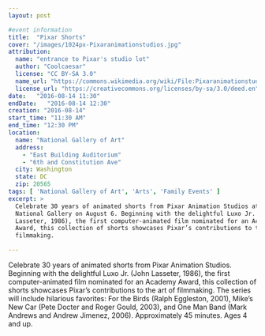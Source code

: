 ```yaml
---
layout: post

#event information
title:  "Pixar Shorts"
cover: "/images/1024px-Pixaranimationstudios.jpg"
attribution:
  name: "entrance to Pixar's studio lot"
  author: "Coolcaesar"
  license: "CC BY-SA 3.0"
  name_url: "https://commons.wikimedia.org/wiki/File:Pixaranimationstudios.jpg"
  license_url: "https://creativecommons.org/licenses/by-sa/3.0/deed.en"
date:   "2016-08-14 11:30"
endDate:   "2016-08-14 12:30"
creation: "2016-08-14"
start_time: "11:30 AM"
end_time: "12:30 PM"
location:
  name: "National Gallery of Art"
  address:
    - "East Building Auditorium"
    - "6th and Constitution Ave"
  city: Washington
  state: DC
  zip: 20565
tags: [ 'National Gallery of Art', 'Arts', 'Family Events' ]
excerpt: >
  Celebrate 30 years of animated shorts from Pixar Animation Studios at the
  National Gallery on August 6. Beginning with the delightful Luxo Jr. (John
  Lasseter, 1986), the first computer-animated film nominated for an Academy
  Award, this collection of shorts showcases Pixar’s contributions to the art of
  filmmaking.

---
```


Celebrate 30 years of animated shorts from Pixar Animation Studios.   Beginning
with the delightful Luxo Jr. (John Lasseter, 1986), the first computer-animated
film nominated for an Academy Award, this collection of shorts showcases Pixar’s
contributions to the art of filmmaking. The series will include hilarious
favorites: For the Birds (Ralph Eggleston, 2001), Mike’s New Car (Pete Docter
and Roger Gould, 2003), and One Man Band (Mark Andrews and Andrew Jimenez,
2006). Approximately 45 minutes. Ages 4 and up.
